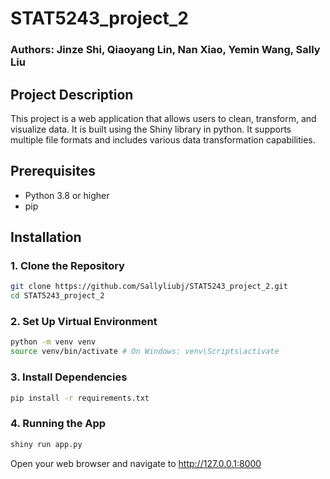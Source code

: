 # STAT5243_project_2

### Authors: Jinze Shi, Qiaoyang Lin, Nan Xiao, Yemin Wang, Sally Liu

## Project Description

This project is a web application that allows users to clean, transform, and visualize data. It is built using the Shiny library in python. It supports multiple file formats and includes various data transformation capabilities.


## Prerequisites

- Python 3.8 or higher
- pip

## Installation

### 1. Clone the Repository

```bash
git clone https://github.com/Sallyliubj/STAT5243_project_2.git
cd STAT5243_project_2
```

### 2. Set Up Virtual Environment

```bash
python -m venv venv
source venv/bin/activate # On Windows: venv\Scripts\activate
```

### 3. Install Dependencies

```bash
pip install -r requirements.txt
```

### 4. Running the App

```bash
shiny run app.py
```

Open your web browser and navigate to http://127.0.0.1:8000

